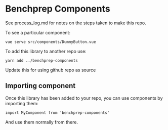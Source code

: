# Benchprep Components

See process_log.md for notes on the steps taken to make this repo.

To see a particular component:

```
vue serve src/components/DummyButton.vue
```

To add this library to another repo use:

```
yarn add ../benchprep-components
```
Update this for using github repo as source

## Importing component

Once this library has been added to your repo, you can use components by importing them:

```
import MyComponent from 'benchprep-components'
```

And use them normally from there.
